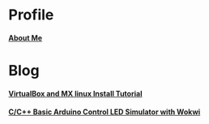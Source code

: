 # Profile
#### [About Me](https://pkrittapon.github.io/about_me/about_me.html)

# Blog
#### [VirtualBox and MX linux Install Tutorial](https://pkrittapon.github.io//Blog/Install_linux_virtual-machine.html)
<!-- #### [WSL2 and Ubuntu Install Tutorial](https://pkrittapon.github.io/Install_linux.html) -->
#### [C/C++ Basic Arduino Control LED Simulator with Wokwi](https://pkrittapon.github.io/Blog/arduino_led.html)


